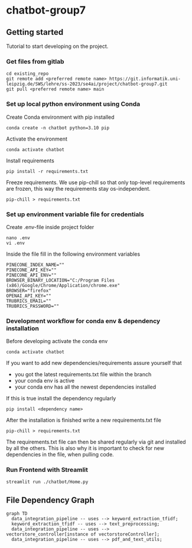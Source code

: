 # chatbot-group7

## Getting started
Tutorial to start developing on the project.

### Get files from gitlab

```
cd existing_repo
git remote add <preferred remote name> https://git.informatik.uni-leipzig.de/SWS/lehre/ss-2023/se4ai/project/chatbot-group7.git
git pull <preferred remote name> main
```

### Set up local python environment using Conda

Create Conda environment with pip installed
```
conda create -n chatbot python=3.10 pip
```

Activate the environment
```
conda activate chatbot
```

Install requirements
```
pip install -r requirements.txt
```

Freeze requirements. We use pip-chill so that only top-level requirements are frozen, this way the requirements stay os-independent.
```
pip-chill > requirements.txt
```


### Set up environment variable file for credentials

Create .env-file inside project folder
```
nano .env
vi .env
```

Inside the file fill in the following environment variables
```
PINECONE_INDEX_NAME=""
PINECONE_API_KEY=""
PINECONE_API_ENV=""
BROWSER_BINARY_LOCATION="C:/Program Files (x86)/Google/Chrome/Application/chrome.exe"
BROWSER="firefox"
OPENAI_API_KEY=""
TRUBRICS_EMAIL=""
TRUBRICS_PASSWORD=""
```

### Development workflow for conda env & dependency installation

Before developing activate the conda env
```
conda activate chatbot
```

If you want to add new dependencies/requirements assure yourself that
* you got the latest requirements.txt file within the branch
* your conda env is active
* your conda env has all the newest dependencies installed

If this is true install the dependency regularly
```
pip install <dependency name>
```

After the installation is finished write a new requirements.txt file
```
pip-chill > requirements.txt
```

The requirements.txt file can then be shared regularly via git and installed by all the others. This is also why it is important to check for new dependencies in the file, when pulling code.


### Run Frontend with Streamlit
```
streamlit run ./chatbot/Home.py
```


## File Dependency Graph

```mermaid
graph TD
  data_integration_pipeline -- uses --> keyword_extraction_tfidf;
  keyword_extraction_tfidf -- uses --> text_preprocessing;
  data_integration_pipeline -- uses --> vectorstore_controller[instance of vectorstoreController];
  data_integration_pipeline -- uses --> pdf_and_text_utils;
```
